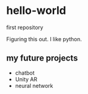 # hello-world
first repository

Figuring this out. I like python.

## my future projects

* chatbot
* Unity AR
* neural network
